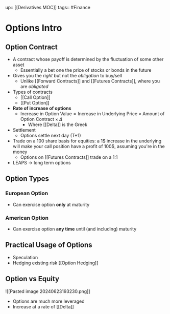 up:: [[Derivatives MOC]]
tags:: #Finance 
# Options Intro
## Option Contract
- A contract whose payoff is determined by the fluctuation of some other asset
	- Essentially a bet one the price of stocks or bonds in the future
- Gives you the *right* but not the *obligation* to  buy/sell
	- Unlike [[Forward Contracts]] and [[Futures Contracts]], where you are *obligated*
- Types of contracts
	- [[Call Option]]
	- [[Put Option]]
- **Rate of increase of options**
	- $\text{Increase in Option Value} = \text{Increase in Underlying Price} \times \text{Amount of Option Contract} \times \Delta$
		- Where [[Delta]] is the Greek
- Settlement
	- Options settle next day (T+1)
- Trade on a 100 share basis for equities: a 1$ increase in the underlying will make your call position have a profit of 100$, assuming you're in the money
	- Options on [[Futures Contracts]] trade on a 1:1 
- LEAPS -> long term options
## Option Types

### European Option
- Can exercise option **only** at maturity
### American Option
- Can exercise option **any time** until (and including) maturity
## Practical Usage of Options
- Speculation
- Hedging existing risk [[Option Hedging]]

## Option vs Equity
![[Pasted image 20240623193230.png]]
- Options are much more leveraged
- Increase at a rate of [[Delta]]